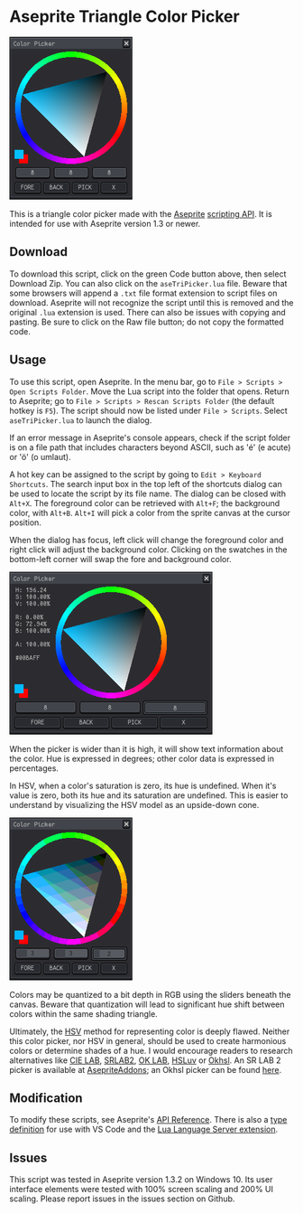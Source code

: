 # Aseprite Triangle Color Picker

![Screen Cap](screenCap0.png)

This is a triangle color picker made with the [Aseprite](https://www.aseprite.org/) [scripting API](https://www.aseprite.org/docs/scripting/). It is intended for use with Aseprite version 1.3 or newer.

## Download

To download this script, click on the green Code button above, then select Download Zip. You can also click on the `aseTriPicker.lua` file. Beware that some browsers will append a `.txt` file format extension to script files on download. Aseprite will not recognize the script until this is removed and the original `.lua` extension is used. There can also be issues with copying and pasting. Be sure to click on the Raw file button; do not copy the formatted code.

## Usage

To use this script, open Aseprite. In the menu bar, go to `File > Scripts > Open Scripts Folder`. Move the Lua script into the folder that opens. Return to Aseprite; go to `File > Scripts > Rescan Scripts Folder` (the default hotkey is `F5`). The script should now be listed under `File > Scripts`. Select `aseTriPicker.lua` to launch the dialog.

If an error message in Aseprite's console appears, check if the script folder is on a file path that includes characters beyond ASCII, such as 'é' (e acute) or 'ö' (o umlaut).

A hot key can be assigned to the script by going to `Edit > Keyboard Shortcuts`. The search input box in the top left of the shortcuts dialog can be used to locate the script by its file name. The dialog can be closed with `Alt+X`. The foreground color can be retrieved with `Alt+F`; the background color, with `Alt+B`. `Alt+I` will pick a color from the sprite canvas at the cursor position.

When the dialog has focus, left click will change the foreground color and right click will adjust the background color. Clicking on the swatches in the bottom-left corner will swap the fore and background color.

![Expanded Screen Cap](screenCap1.png)

When the picker is wider than it is high, it will show text information about the color. Hue is expressed in degrees; other color data is expressed in percentages.

In HSV, when a color's saturation is zero, its hue is undefined. When it's value is zero, both its hue and its saturation are undefined. This is easier to understand by visualizing the HSV model as an upside-down cone.

![Quantized Screen Cap](screenCap2.png)

Colors may be quantized to a bit depth in RGB using the sliders beneath the canvas. Beware that quantization will lead to significant hue shift between colors within the same shading triangle.

Ultimately, the [HSV](https://en.wikipedia.org/wiki/HSL_and_HSV#Disadvantages) method for representing color is deeply flawed. Neither this color picker, nor HSV in general, should be used to create harmonious colors or determine shades of a hue. I would encourage readers to research alternatives like [CIE LAB](https://en.wikipedia.org/wiki/CIELAB_color_space), [SRLAB2](https://www.magnetkern.de/srlab2.html), [OK LAB](https://bottosson.github.io/posts/oklab/), [HSLuv](https://www.hsluv.org/) or [Okhsl](https://bottosson.github.io/posts/colorpicker/). An SR LAB 2 picker is available at [AsepriteAddons](https://github.com/behreajj/AsepriteAddons); an Okhsl picker can be found [here](https://github.com/behreajj/asepriteokhsl).

## Modification

To modify these scripts, see Aseprite's [API Reference](https://github.com/aseprite/api). There is also a [type definition](https://github.com/behreajj/aseprite-type-definition) for use with VS Code and the [Lua Language Server extension](https://github.com/LuaLS/lua-language-server).

## Issues

This script was tested in Aseprite version 1.3.2 on Windows 10. Its user interface elements were tested with 100% screen scaling and 200% UI scaling. Please report issues in the issues section on Github.